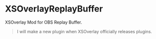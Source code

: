 # XSOverlayReplayBuffer
 XSOverlay Mod for OBS Replay Buffer.

> I will make a new plugin when XSOverlay officially releases plugins.